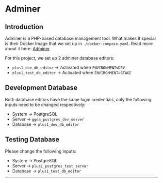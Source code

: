 # Adminer

## Introduction

Adminer is a PHP-based database management tool. What makes it special is their Docker Image that we set up in `./docker-compose.yaml`. Read more about it here: [Adminer](https://www.adminer.org/)

For this project, we set up 2 adminer database editors:

* `plus1_dev_db_editor` $\rightarrow$ Activated when `ENVIRONMENT=DEV`
* `plus1_test_db_editor` $\rightarrow$ Activated when `ENVIRONMENT=STAGE`

## Development Database

Both database editors have the same login credentials, only the following inputs need to be changed respectively:

* System $\rightarrow$ PostgreSQL
* Server $\rightarrow$ `ggea_postgres_dev_server`
* Database $\rightarrow$ `plus1_dev_db_editor`

## Testing Database

Please change the following inputs:

* System $\rightarrow$ PostgreSQL
* Server $\rightarrow$ `plus1_postgres_test_server`
* Database $\rightarrow$ `plus1_test_db_editor`

---
